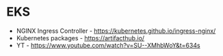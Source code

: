 # EKS

- NGINX Ingress Controller - https://kubernetes.github.io/ingress-nginx/
- Kubernetes packages - https://artifacthub.io/
- YT - https://www.youtube.com/watch?v=SU--XMhbWoY&t=634s